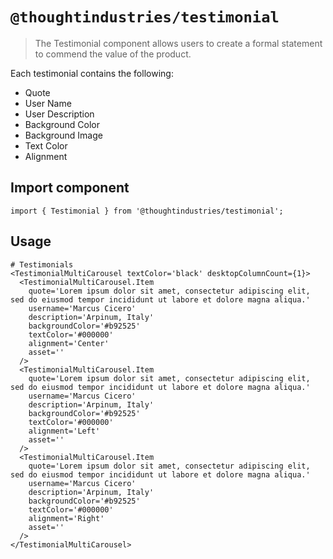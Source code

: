 # `@thoughtindustries/testimonial`

> The Testimonial component allows users to create a formal statement to commend the value of the product.

Each testimonial contains the following:

- Quote
- User Name
- User Description
- Background Color
- Background Image
- Text Color
- Alignment

## Import component

```
import { Testimonial } from '@thoughtindustries/testimonial';
```

## Usage

```
# Testimonials
<TestimonialMultiCarousel textColor='black' desktopColumnCount={1}>
  <TestimonialMultiCarousel.Item
    quote='Lorem ipsum dolor sit amet, consectetur adipiscing elit, sed do eiusmod tempor incididunt ut labore et dolore magna aliqua.'
    username='Marcus Cicero'
    description='Arpinum, Italy'
    backgroundColor='#b92525'
    textColor='#000000'
    alignment='Center'
    asset=''
  />
  <TestimonialMultiCarousel.Item
    quote='Lorem ipsum dolor sit amet, consectetur adipiscing elit, sed do eiusmod tempor incididunt ut labore et dolore magna aliqua.'
    username='Marcus Cicero'
    description='Arpinum, Italy'
    backgroundColor='#b92525'
    textColor='#000000'
    alignment='Left'
    asset=''
  />
  <TestimonialMultiCarousel.Item
    quote='Lorem ipsum dolor sit amet, consectetur adipiscing elit, sed do eiusmod tempor incididunt ut labore et dolore magna aliqua.'
    username='Marcus Cicero'
    description='Arpinum, Italy'
    backgroundColor='#b92525'
    textColor='#000000'
    alignment='Right'
    asset=''
  />
</TestimonialMultiCarousel>
```
